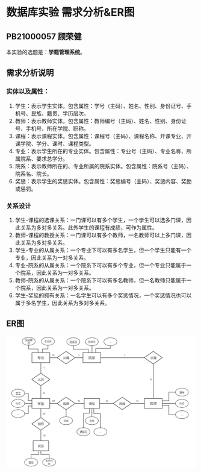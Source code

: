 # 数据库实验 需求分析&ER图

## PB21000057 顾荣健

本实验的选题是：**学籍管理系统**。

## 需求分析说明

### 实体以及属性：

1. 学生：表示学生实体。包含属性：学号（主码）、姓名、性别、身份证号、手机号、民族、籍贯、学历层次。
2. 教师：表示教师实体。包含属性：教师编号（主码）、姓名、性别、身份证号、手机号、所在学院、职称。
3. 课程：表示课程实体。包含属性：课程号（主码）、课程名称、开课专业、开课学院、学分、课时、课程类型。
4. 专业：表示学生所在的专业实体。包含属性：专业号（主码）、专业名称、所属院系、要求总学分。
5. 院系：表示教师所在的、专业所属的院系实体。包含属性：院系号（主码）、院系名、院长。
6. 奖惩：表示学生的奖惩实体。包含属性：奖惩编号（主码）、奖惩内容、奖励或惩罚。

### 关系设计

1. 学生-课程的选课关系：一门课可以有多个学生，一个学生可以选多门课，因此关系为多对多关系。此外学生的课程有成绩，可作为属性。
2. 教师-课程的教授关系：一门课可以有多个教师，一名教师可以上多门课，因此关系为多对多关系。
3. 学生-专业的从属关系：一个专业下可以有多名学生，但一个学生只能有一个专业，因此关系为一对多关系。
4. 专业-院系的从属关系：一个院系下可以有多个专业，但一个专业只能属于一个院系，因此关系为一对多关系。
5. 教师-院系的从属关系：一个院系下可以有多名教师，但一名教师只能属于一个院系，因此关系为一对多关系。
6. 学生-奖惩的拥有关系：一名学生可以有多个奖惩情况，一个奖惩情况也可以属于多名学生，因此关系为多对多关系。

## ER图

![image-20240519173042650](src/image-20240519173042650.png)